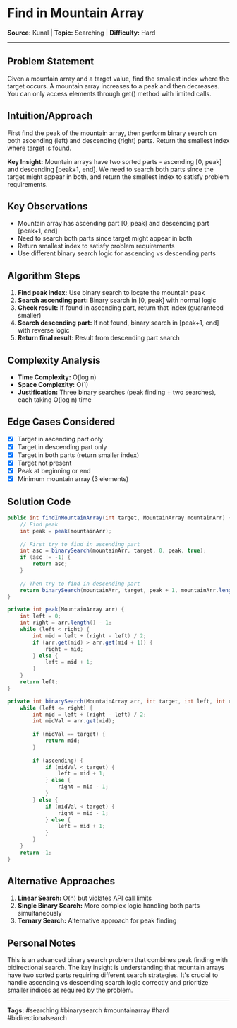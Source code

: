 # Find in Mountain Array

**Source:** Kunal | **Topic:** Searching | **Difficulty:** Hard  

---

## Problem Statement
Given a mountain array and a target value, find the smallest index where the target occurs. A mountain array increases to a peak and then decreases. You can only access elements through get() method with limited calls.

## Intuition/Approach
First find the peak of the mountain array, then perform binary search on both ascending (left) and descending (right) parts. Return the smallest index where target is found.

**Key Insight:** Mountain arrays have two sorted parts - ascending [0, peak] and descending [peak+1, end]. We need to search both parts since the target might appear in both, and return the smallest index to satisfy problem requirements.

## Key Observations
- Mountain array has ascending part [0, peak] and descending part [peak+1, end]
- Need to search both parts since target might appear in both
- Return smallest index to satisfy problem requirements
- Use different binary search logic for ascending vs descending parts

## Algorithm Steps
1. **Find peak index:** Use binary search to locate the mountain peak
2. **Search ascending part:** Binary search in [0, peak] with normal logic
3. **Check result:** If found in ascending part, return that index (guaranteed smaller)
4. **Search descending part:** If not found, binary search in [peak+1, end] with reverse logic
5. **Return final result:** Result from descending part search

## Complexity Analysis
- **Time Complexity:** O(log n)
- **Space Complexity:** O(1)
- **Justification:** Three binary searches (peak finding + two searches), each taking O(log n) time

## Edge Cases Considered
- [x] Target in ascending part only
- [x] Target in descending part only
- [x] Target in both parts (return smaller index)
- [x] Target not present
- [x] Peak at beginning or end
- [x] Minimum mountain array (3 elements)

## Solution Code

```java
public int findInMountainArray(int target, MountainArray mountainArr) {
    // Find peak
    int peak = peak(mountainArr);
    
    // First try to find in ascending part
    int asc = binarySearch(mountainArr, target, 0, peak, true);
    if (asc != -1) {
        return asc;
    }
    
    // Then try to find in descending part
    return binarySearch(mountainArr, target, peak + 1, mountainArr.length() - 1, false);
}

private int peak(MountainArray arr) {
    int left = 0;
    int right = arr.length() - 1;
    while (left < right) {
        int mid = left + (right - left) / 2;
        if (arr.get(mid) > arr.get(mid + 1)) {
            right = mid;
        } else {
            left = mid + 1;
        }
    }
    return left;
}

private int binarySearch(MountainArray arr, int target, int left, int right, boolean ascending) {
    while (left <= right) {
        int mid = left + (right - left) / 2;
        int midVal = arr.get(mid);
        
        if (midVal == target) {
            return mid;
        }
        
        if (ascending) {
            if (midVal < target) {
                left = mid + 1;
            } else {
                right = mid - 1;
            }
        } else {
            if (midVal < target) {
                right = mid - 1;
            } else {
                left = mid + 1;
            }
        }
    }
    return -1;
}
```

## Alternative Approaches
1. **Linear Search:** O(n) but violates API call limits
2. **Single Binary Search:** More complex logic handling both parts simultaneously
3. **Ternary Search:** Alternative approach for peak finding

## Personal Notes
This is an advanced binary search problem that combines peak finding with bidirectional search. The key insight is understanding that mountain arrays have two sorted parts requiring different search strategies. It's crucial to handle ascending vs descending search logic correctly and prioritize smaller indices as required by the problem.

---

**Tags:** #searching #binarysearch #mountainarray #hard #bidirectionalsearch 